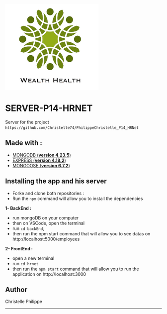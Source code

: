 ![logo](/img/wealthHealth.png)



# SERVER-P14-HRNET
Server for the project `https://github.com/Christelle74/PhilippeChristelle_P14_HRNet`


## Made with :
- [MONGODB (**version 4.23.5**)](https://www.mongodb.com/fr-fr)
- [EXPRESS (**version 4.18.2**)](https://expressjs.com/fr/)
- [MONGOOSE (**version 6.7.2**)](https://mongoosejs.com/)



## Installing the app and his server
- Forke and clone both repositories : 
- Run the `npm` command will allow you to install the dependencies

**1- BackEnd :**
  - run mongoDB on your computer
  - then on VSCode, open the terminal
  - run `cd backEnd`,
  - then run the npm start command that will allow you to see datas on http://localhost:5000/employees

**2- FrontEnd :**
  - open a new terminal
  - run `cd hrnet` 
  - then run the `npm start` command that will allow you to run the application on http://localhost:3000

## Author

Christelle Philippe

---




